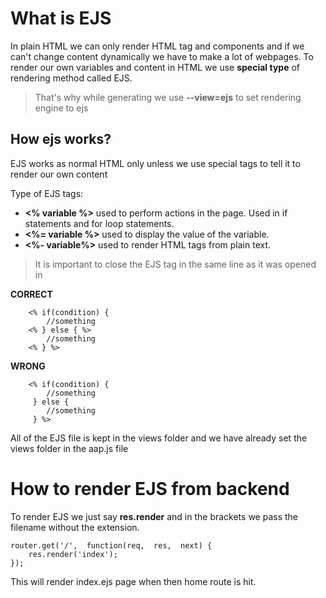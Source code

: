 # What is EJS

In plain HTML we can only render HTML tag and components and if we can't change content dynamically we have to make a lot of webpages.
To render our own variables and content in HTML we use **special type** of rendering method called EJS.

> That's why while generating we use **--view=ejs** to set rendering engine to ejs

## How ejs works?
EJS works as normal HTML only unless we use special tags to tell it to render our own content

Type of EJS tags:

 * **<% variable %>** used to perform actions in the page. Used in if statements and for loop statements.
 * **<%= variable %>** used to display the value of the variable.
 * **<%- variable%>** used to render HTML tags from plain text.

> It is important to close the EJS tag in the same line as it was opened in

**CORRECT**
	
		<% if(condition) {
			//something
		<% } else { %>
			//something
		<% } %>
**WRONG**

		<% if(condition) {
			//something
		 } else {
			//something
		 } %>
All of the EJS file is kept in the views folder and we have already set the views folder in the aap.js file

# How to render EJS from backend
To render EJS we just say **res.render** and in the brackets we pass the filename without the extension.
	
	router.get('/',  function(req,  res,  next) {
		res.render('index');
	});

This will render index.ejs page when then home route is hit.
